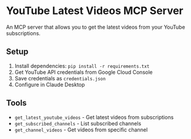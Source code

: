 # YouTube Latest Videos MCP Server

An MCP server that allows you to get the latest videos from your YouTube subscriptions.

## Setup
1. Install dependencies: `pip install -r requirements.txt`
2. Get YouTube API credentials from Google Cloud Console
3. Save credentials as `credentials.json`
4. Configure in Claude Desktop

## Tools
- `get_latest_youtube_videos` - Get latest videos from subscriptions
- `get_subscribed_channels` - List subscribed channels  
- `get_channel_videos` - Get videos from specific channel

